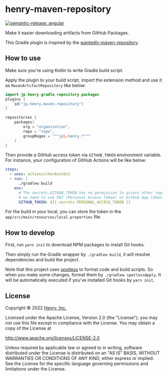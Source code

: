# henry-maven-repository

[![semantic-release: angular](https://img.shields.io/badge/semantic--release-angular-e10079?logo=semantic-release)](https://github.com/semantic-release/semantic-release)

Make it easier downloading artifacts from GitHub Packages.

This Gradle plugin is inspired by the [wantedly-maven-repository](https://github.com/wantedly/maven-repository).

## How to use

Make sure you're using Kotlin to write Gradle build script.

Apply the plugin to your build script, import the extension method and use it as `MavenArtifactRepository` like below:

```kotlin
import jp.henry.gradle.repository.packages
plugins {
    id("jp.henry.maven.repository")
}

repositories {
    packages(
        org = "organization",
        repo = "repo",
        groupRegex = """jp\.henry.*"""
    )
}
```

Then provide a GitHub access token via `GITHUB_TOKEN` environment variable.
For instance, your configuration of GitHub Actions will be like below:

```yaml
steps:
  - uses: actions/checkout@v3
  - run: |
      ./gradlew build 
    env:
      # The secrets.GITHUB_TOKEN has no permission to access other repos, so
      # we need to use PAT (Personal Access Token) or GitHub App token.
      GITHUB_TOKEN: ${{ secrets.PERSONAL_ACCESS_TOKEN }}
```

For the build in your local, you can store the token in the `app/src/main/resources/local.properties` file.

## How to develop

First, run `yarn init` to download NPM packages to install Git hooks.

Then simply run the Gradle wrapper by `./gradlew build`, it will resolve dependencies and build the project.

Note that this project uses [spotless](https://github.com/diffplug/spotless) to format code and build scripts.
So when you make some changes, format them by `./gradlew spotlessApply`.
It will be automatically executed if you've installed Git hooks by `yarn init`.

## License

Copyright &copy; 2022 [Henry, Inc.](https://corp.henry-app.jp/)

Licensed under the Apache License, Version 2.0 (the "License");
you may not use this file except in compliance with the License.
You may obtain a copy of the License at

http://www.apache.org/licenses/LICENSE-2.0

Unless required by applicable law or agreed to in writing, software
distributed under the License is distributed on an "AS IS" BASIS,
WITHOUT WARRANTIES OR CONDITIONS OF ANY KIND, either express or implied.
See the License for the specific language governing permissions and
limitations under the License.
